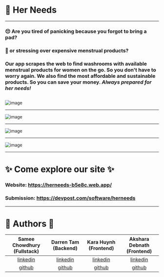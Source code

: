 # 💖 Her Needs 

** **

### 😔 Are you tired of panicking because you forgot to bring a pad? 
### 🤔 or stressing over expensive menstrual products?

### Our app scrapes the web to find washrooms with available menstrual products for women on the go. So you don't have to worry again. We also find the most affordable and sustainable products. So you can save your money. *Always prepared for her needs!*

## 

![image](https://user-images.githubusercontent.com/70068533/169707244-e2487c6b-a56f-43b4-a397-25129ef49951.png)

** **

![image](https://user-images.githubusercontent.com/70068533/169707433-08925a74-3f66-4494-8a02-227162ae3404.png)
 
** **

![image](https://cdn.discordapp.com/attachments/976618477282537506/978027741599383602/unknown.png)

** **

![image](https://cdn.discordapp.com/attachments/978066422704009237/978129625614020628/unknown.png)

** **

# ✨ Come explore our site ✨ 


### Website: https://herneeds-b5e8c.web.app/

### Submission: https://devpost.com/software/herneeds

** **

# 🍃 Authors 🍃


| Samee Chowdhury (Fullstack) | Darren Tam (Backend) | Kara Huynh (Frontend) | Akshara Debnath (Frontend) |
| :-------------------------: | :------------------: | :-------------------: | :------------------------: |
|   [linkedin](https://www.linkedin.com/in/samee-chowdhury/)   | [linkedin](https://www.linkedin.com/in/darrentam1/) | [linkedin](https://www.linkedin.com/in/kara-huynh/) | [linkedin](https://www.linkedin.com/in/akshara-debnath/) |
| [github](https://github.com/oceansam) | [github](https://github.com/KaraHuynh) | [github](https://github.com/KaraHuynh) | [github](https://github.com/akshxrx) |

